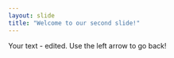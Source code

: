 ```yaml
---
layout: slide
title: "Welcome to our second slide!"
---
```

Your text - edited.
Use the left arrow to go back!
